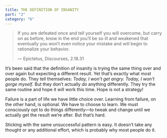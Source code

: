```yaml
---
title: THE DEFINITION OF INSANITY
part: "2"
category: "6"
---
```


> If you are defeated once and tell yourself you will overcome, but carry on as before, know in the end you’ll be so ill and weakened that eventually you won’t even notice your mistake and will begin to rationalize your behavior.
>
> — Epictetus, Discourses, 2.18.31

It’s been said that the definition of insanity is trying the same thing over and over again but expecting a different result. Yet that’s exactly what most people do. They tell themselves: _Today, I won’t get angry. Today, I won’t gorge myself_. But they don’t actually _do_ anything differently. They try the same routine and hope it will work this time. Hope is not a strategy!

Failure is a part of life we have little choice over. Learning from failure, on the other hand, is optional. We have to choose to learn. We must consciously opt to do things differently—to tweak and change until we actually get the result we’re after. But that’s hard.

Sticking with the same unsuccessful pattern is easy. It doesn’t take any thought or any additional effort, which is probably why most people do it.
